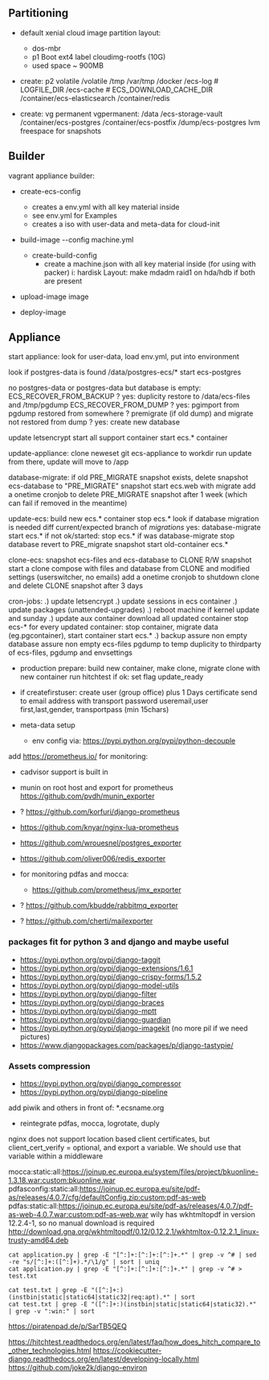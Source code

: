 ## Partitioning

* default xenial cloud image partition layout:
  * dos-mbr
  * p1 Boot ext4 label cloudimg-rootfs (10G)
  * used space ~ 900MB

* create: p2 volatile
  /volatile
    /tmp
    /var/tmp
    /docker
    /ecs-log  # LOGFILE_DIR
    /ecs-cache # ECS_DOWNLOAD_CACHE_DIR
    /container/ecs-elasticsearch
    /container/redis

* create: vg permanent
  vgpermanent:
    /data
      /ecs-storage-vault
      /container/ecs-postgres
      /container/ecs-postfix
      /dump/ecs-postgres
  lvm freespace for snapshots

## Builder

vagrant appliance builder:

  * create-ecs-config
    * creates a env.yml with all key material inside
    * see env.yml for Examples
    * creates a iso with user-data and meta-data for cloud-init
  * build-image --config machine.yml
    * create-build-config
      * create a machine.json with all key material inside (for using with packer)
    i: hardisk Layout: make mdadm raid1 on hda/hdb if both are present

  * upload-image image
  * deploy-image

## Appliance

start appliance:
  look for user-data, load env.yml, put into environment

  look if postgres-data is found /data/postgres-ecs/*
  start ecs-postgres

  no postgres-data or postgres-data but database is empty:
    ECS_RECOVER_FROM_BACKUP ?
      yes:  duplicity restore to /data/ecs-files and /tmp/pgdump
    ECS_RECOVER_FROM_DUMP ?
      yes:  pgimport from pgdump
    restored from somewhere ?
      premigrate (if old dump) and migrate
    not restored from dump ?
      yes: create new database

  update letsencrypt
  start all support container
  start ecs.* container

update-appliance:
  clone neweset git ecs-appliance to workdir
  run update from there, update will move to /app

database-migrate:
  if old PRE_MIGRATE snapshot exists, delete
  snapshot ecs-database to "PRE_MIGRATE" snapshot
  start ecs.web with migrate
  add a onetime cronjob to delete PRE_MIGRATE snapshot after 1 week (which can fail if removed in the meantime)

update-ecs:
  build new ecs.* container
  stop ecs.*
  look if database migration is needed diff current/expected branch of *migrations*
    yes: database-migrate
  start ecs.*
  if not ok/started:
    stop ecs.*
    if was database-migrate
      stop database
      revert to PRE_migrate snapshot
    start old-container ecs.*

clone-ecs:
  snapshot ecs-files and ecs-database to CLONE R/W snapshot
  start a clone compose with files and database from CLONE and modified settings
    (userswitcher, no emails)
  add a onetime cronjob to shutdown clone and delete CLONE snapshot after 3 days

cron-jobs:
  .) update letsencrypt
  .) update sessions in ecs container
  .) update packages (unattended-upgrades)
    .) reboot machine if kernel update and sunday
  .) update aux container
    download all updated container
    stop ecs-*
    for every updated container:
      stop container, migrate data (eg.pgcontainer), start container
    start ecs.*
  .) backup
    assure non empty database
    assure non empty ecs-files
    pgdump to temp
    duplicity to thirdparty of ecs-files, pgdump and envsettings


* production prepare:
  build new container,
  make clone,
  migrate clone with new container
  run hitchtest
  if ok: set flag update_ready

* if createfirstuser:
  create user (group office) plus 1 Days certificate send to email address with transport password
  useremail,user first,last,gender, transportpass (min 15chars)

* meta-data setup
  * env config via: https://pypi.python.org/pypi/python-decouple


add https://prometheus.io/ for monitoring:
  * cadvisor support is built in
  * munin on root host and export for prometheus
    https://github.com/pvdh/munin_exporter
  * ? https://github.com/korfuri/django-prometheus
  * https://github.com/knyar/nginx-lua-prometheus
  * https://github.com/wrouesnel/postgres_exporter
  * https://github.com/oliver006/redis_exporter
  * for monitoring pdfas and mocca:
    * https://github.com/prometheus/jmx_exporter

  * ? https://github.com/kbudde/rabbitmq_exporter
  * ? https://github.com/cherti/mailexporter



### packages fit for python 3 and django and maybe useful
  * https://pypi.python.org/pypi/django-taggit
  * https://pypi.python.org/pypi/django-extensions/1.6.1
  * https://pypi.python.org/pypi/django-crispy-forms/1.5.2
  * https://pypi.python.org/pypi/django-model-utils
  * https://pypi.python.org/pypi/django-filter
  * https://pypi.python.org/pypi/django-braces
  * https://pypi.python.org/pypi/django-mptt
  * https://pypi.python.org/pypi/django-guardian
  * https://pypi.python.org/pypi/django-imagekit (no more pil if we need pictures)
  * https://www.djangopackages.com/packages/p/django-tastypie/

### Assets compression

  * https://pypi.python.org/pypi/django_compressor
  * https://pypi.python.org/pypi/django-pipeline

add piwik and others in front of:
 *.ecsname.org

* reintegrate pdfas, mocca, logrotate, duply

nginx does not support location based client certificates,
but client_cert_verify = optional, and export a variable.
We should use that variable within a middleware

mocca:static:all:https://joinup.ec.europa.eu/system/files/project/bkuonline-1.3.18.war:custom:bkuonline.war
pdfasconfig:static:all:https://joinup.ec.europa.eu/site/pdf-as/releases/4.0.7/cfg/defaultConfig.zip:custom:pdf-as-web
pdfas:static:all:https://joinup.ec.europa.eu/site/pdf-as/releases/4.0.7/pdf-as-web-4.0.7.war:custom:pdf-as-web.war
wily has wkhtmltopdf in version 12.2.4-1, so no manual download is required
http://download.gna.org/wkhtmltopdf/0.12/0.12.2.1/wkhtmltox-0.12.2.1_linux-trusty-amd64.deb

```
cat application.py | grep -E "[^:]+:[^:]+:[^:]+.*" | grep -v ^# | sed -re "s/[^:]+:([^:]+).*/\1/g" | sort | uniq
cat application.py | grep -E "[^:]+:[^:]+:[^:]+.*" | grep -v ^# > test.txt

cat test.txt | grep -E "([^:]+:)(instbin|static|static64|static32|req:apt).*" | sort
cat test.txt | grep -E "([^:]+:)(instbin|static|static64|static32).*" | grep -v ":win:" | sort

```

https://piratenpad.de/p/SarTB5QEQ

https://hitchtest.readthedocs.org/en/latest/faq/how_does_hitch_compare_to_other_technologies.html
https://cookiecutter-django.readthedocs.org/en/latest/developing-locally.html
https://github.com/joke2k/django-environ
